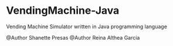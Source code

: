 # VendingMachine-Java
Vending Machine Simulator written in Java programming language

@Author Shanette Presas
@Author Reina Althea Garcia
